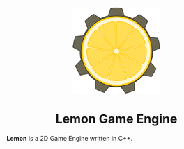 <p align="center">
	<img src="data/lemon2.svg" width=200 >
</p>

<p><h1 align="center">Lemon Game Engine</h1></p>

**Lemon** is a 2D Game Engine written in C++.

